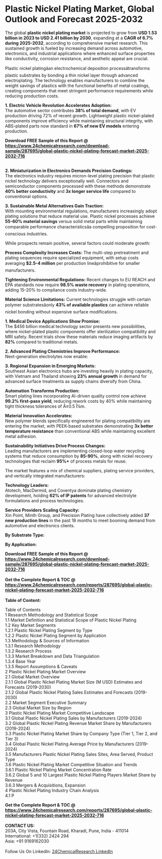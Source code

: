 <h1>Plastic Nickel Plating Market, Global Outlook and Forecast 2025-2032</h1><p>The global <strong>plastic nickel plating market</strong> is projected to grow from <strong>USD 1.53 billion in 2023 to USD 2.41 billion by 2030</strong>, expanding at a <strong>CAGR of 6.7% during 2025-2032</strong>, according to comprehensive market research. This sustained growth is fueled by increasing demand across automotive, electronics, and industrial applications where enhanced surface properties like conductivity, corrosion resistance, and aesthetic appeal are crucial.</p><p>Plastic nickel platingâan electrochemical deposition processâtransforms plastic substrates by bonding a thin nickel layer through advanced electroplating. The technology enables manufacturers to combine the weight savings of plastics with the functional benefits of metal coatings, creating components that meet stringent performance requirements while reducing production costs.</p><p><strong>1. Electric Vehicle Revolution Accelerates Adoption:</strong><br>
The automotive sector contributes <strong>38% of total demand</strong>, with EV production driving 72% of recent growth. Lightweight plastic nickel-plated components improve efficiency while maintaining structural integrity, with ABS-plated parts now standard in <strong>67% of new EV models</strong> entering production.</p><div><b>Download FREE Sample of this Report @ 
            <a href="https://www.24chemicalresearch.com/download-sample/287695/global-plastic-nickel-plating-forecast-market-2025-2032-716">
            https://www.24chemicalresearch.com/download-sample/287695/global-plastic-nickel-plating-forecast-market-2025-2032-716</a></b></div><br><p><strong>2. Miniaturization in Electronics Demands Precision Coatings:</strong><br>
The electronics industry requires micron-level plating precision that plastic nickel technology delivers exceptionally well. Connectors and semiconductor components processed with these methods demonstrate <strong>40% better conductivity</strong> and <strong>3x longer service life</strong> compared to conventional options.</p><p><strong>3. Sustainable Metal Alternatives Gain Traction:</strong><br>
With mounting environmental regulations, manufacturers increasingly adopt plating solutions that reduce material use. Plastic nickel processes achieve <strong>55-60% material savings</strong> versus solid metal parts while maintaining comparable performance characteristicsâa compelling proposition for cost-conscious industries.</p><p>While prospects remain positive, several factors could moderate growth:</p><p><strong>Process Complexity Increases Costs:</strong> The multi-step pretreatment and plating sequences require specialized equipment, with setup costs averaging <strong>$2.5-4 million</strong> per production lineâprohibitive for smaller manufacturers.</p><p><strong>Tightening Environmental Regulations:</strong> Recent changes to EU REACH and EPA standards now require <strong>98.5% waste recovery</strong> in plating operations, adding 15-20% to compliance costs industry-wide.</p><p><strong>Material Science Limitations:</strong> Current technologies struggle with certain polymer substratesâonly <strong>43% of available plastics</strong> can achieve reliable nickel bonding without expensive surface modifications.</p><p><strong>1. Medical Device Applications Show Promise:</strong><br>
The $456 billion medical technology sector presents new possibilities, where nickel-plated plastic components offer sterilization compatibility and MRI safety. Recent trials show these materials reduce imaging artifacts by <strong>82%</strong> compared to traditional metals.</p><p><strong>2. Advanced Plating Chemistries Improve Performance:</strong><br>
Next-generation electrolytes now enable:
</p><p><strong>3. Regional Expansion in Emerging Markets:</strong><br>
Southeast Asian electronics hubs are investing heavily in plating capacity, with Vietnam and Thailand showing <strong>23% annual growth</strong> in demand for advanced surface treatments as supply chains diversify from China.</p><p><strong>Automation Transforms Production:</strong><br>
    Smart plating lines incorporating AI-driven quality control now achieve <strong>99.2% first-pass yield</strong>, reducing rework costs by 40% while maintaining tight thickness tolerances of Â±0.5 Î¼m.</p><p><strong>Material Innovation Accelerates:</strong><br>
    New polymer blends specifically engineered for plating compatibility are entering the market, with PEEK-based substrates demonstrating <strong>3x better temperature resistance</strong> than conventional ABS while maintaining excellent metal adhesion.</p><p><strong>Sustainability Initiatives Drive Process Changes:</strong><br>
    Leading manufacturers are implementing closed-loop water recycling systems that reduce consumption by <strong>85-90%</strong>, along with nickel recovery technologies that reclaim <strong>95%+</strong> of process metals for reuse.</p><p>The market features a mix of chemical suppliers, plating service providers, and vertically integrated manufacturers:</p><p><strong>Technology Leaders:</strong><br>
Atotech, MacDermid, and Coventya dominate plating chemistry development, holding <strong>62% of IP patents</strong> for advanced electrolyte formulations and process technologies.</p><p><strong>Service Providers Scaling Capacity:</strong><br>
Xin Point, Minth Group, and Precision Plating have collectively added <strong>37 new production lines</strong> in the past 18 months to meet booming demand from automotive and electronics clients.</p><p><strong>By Substrate Type:</strong></p><p><strong>By Application:</strong></p><div><b>Download FREE Sample of this Report @ 
            <a href="https://www.24chemicalresearch.com/download-sample/287695/global-plastic-nickel-plating-forecast-market-2025-2032-716">
            https://www.24chemicalresearch.com/download-sample/287695/global-plastic-nickel-plating-forecast-market-2025-2032-716</a></b></div><br><div><b>Get the Complete Report & TOC @ 
            <a href="https://www.24chemicalresearch.com/reports/287695/global-plastic-nickel-plating-forecast-market-2025-2032-716">
            https://www.24chemicalresearch.com/reports/287695/global-plastic-nickel-plating-forecast-market-2025-2032-716</a></b></div><br>
            <b>Table of Content:</b><p>Table of Contents<br />
1 Research Methodology and Statistical Scope<br />
1.1 Market Definition and Statistical Scope of Plastic Nickel Plating<br />
1.2 Key Market Segments<br />
1.2.1 Plastic Nickel Plating Segment by Type<br />
1.2.2 Plastic Nickel Plating Segment by Application<br />
1.3 Methodology & Sources of Information<br />
1.3.1 Research Methodology<br />
1.3.2 Research Process<br />
1.3.3 Market Breakdown and Data Triangulation<br />
1.3.4 Base Year<br />
1.3.5 Report Assumptions & Caveats<br />
2 Plastic Nickel Plating Market Overview<br />
2.1 Global Market Overview<br />
2.1.1 Global Plastic Nickel Plating Market Size (M USD) Estimates and Forecasts (2019-2030)<br />
2.1.2 Global Plastic Nickel Plating Sales Estimates and Forecasts (2019-2030)<br />
2.2 Market Segment Executive Summary<br />
2.3 Global Market Size by Region<br />
3 Plastic Nickel Plating Market Competitive Landscape<br />
3.1 Global Plastic Nickel Plating Sales by Manufacturers (2019-2024)<br />
3.2 Global Plastic Nickel Plating Revenue Market Share by Manufacturers (2019-2024)<br />
3.3 Plastic Nickel Plating Market Share by Company Type (Tier 1, Tier 2, and Tier 3)<br />
3.4 Global Plastic Nickel Plating Average Price by Manufacturers (2019-2024)<br />
3.5 Manufacturers Plastic Nickel Plating Sales Sites, Area Served, Product Type<br />
3.6 Plastic Nickel Plating Market Competitive Situation and Trends<br />
3.6.1 Plastic Nickel Plating Market Concentration Rate<br />
3.6.2 Global 5 and 10 Largest Plastic Nickel Plating Players Market Share by Revenue<br />
3.6.3 Mergers & Acquisitions, Expansion<br />
4 Plastic Nickel Plating Industry Chain Analysis<br />
4.1 P</p><div><b>Get the Complete Report & TOC @ 
            <a href="https://www.24chemicalresearch.com/reports/287695/global-plastic-nickel-plating-forecast-market-2025-2032-716">
            https://www.24chemicalresearch.com/reports/287695/global-plastic-nickel-plating-forecast-market-2025-2032-716</a></b></div><br><b>CONTACT US:</b><br>
            203A, City Vista, Fountain Road, Kharadi, Pune, India - 411014<br>
            International: +1(332) 2424 294<br>
            Asia: +91 9169162030 <br><br>
            Follow Us On LinkedIn: <a href="https://www.linkedin.com/company/24chemicalresearch/">24ChemicalResearch LinkedIn</a>